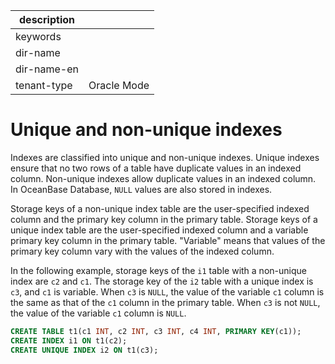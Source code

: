 |description||
|---|---|
|keywords||
|dir-name||
|dir-name-en||
|tenant-type|Oracle Mode|

# Unique and non-unique indexes

Indexes are classified into unique and non-unique indexes. Unique indexes ensure that no two rows of a table have duplicate values in an indexed column. Non-unique indexes allow duplicate values in an indexed column. In OceanBase Database, `NULL` values are also stored in indexes.

Storage keys of a non-unique index table are the user-specified indexed column and the primary key column in the primary table. Storage keys of a unique index table are the user-specified indexed column and a variable primary key column in the primary table. "Variable" means that values of the primary key column vary with the values of the indexed column.

In the following example, storage keys of the `i1` table with a non-unique index are `c2` and `c1`. The storage key of the `i2` table with a unique index is `c3`, and `c1` is variable. When `c3` is `NULL`, the value of the variable `c1` column is the same as that of the `c1` column in the primary table. When `c3` is not `NULL`, the value of the variable `c1` column is `NULL`.

```sql
CREATE TABLE t1(c1 INT, c2 INT, c3 INT, c4 INT, PRIMARY KEY(c1));
CREATE INDEX i1 ON t1(c2);
CREATE UNIQUE INDEX i2 ON t1(c3);
```
